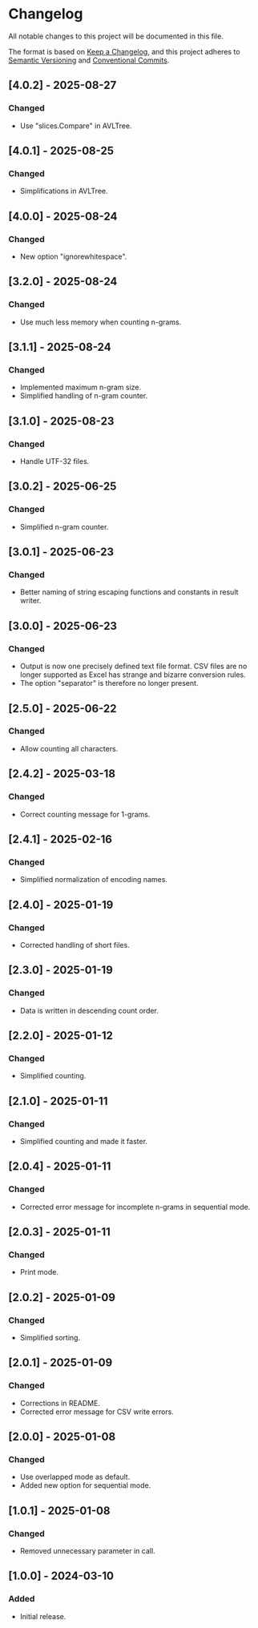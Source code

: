 # Changelog

All notable changes to this project will be documented in this file.

The format is based on [Keep a Changelog](https://keepachangelog.com/en/1.0.0/),
and this project adheres to [Semantic Versioning](https://semver.org/spec/v2.0.0.html)
and [Conventional Commits](https://www.conventionalcommits.org/en/v1.0.0/).

## [4.0.2] - 2025-08-27

### Changed
- Use "slices.Compare" in AVLTree.

## [4.0.1] - 2025-08-25

### Changed
- Simplifications in AVLTree.

## [4.0.0] - 2025-08-24

### Changed
- New option "ignorewhitespace".

## [3.2.0] - 2025-08-24

### Changed
- Use much less memory when counting n-grams.

## [3.1.1] - 2025-08-24

### Changed
- Implemented maximum n-gram size.
- Simplified handling of n-gram counter.

## [3.1.0] - 2025-08-23

### Changed
- Handle UTF-32 files.

## [3.0.2] - 2025-06-25

### Changed
- Simplified n-gram counter.
 
## [3.0.1] - 2025-06-23

### Changed
- Better naming of string escaping functions and constants in result writer.

## [3.0.0] - 2025-06-23

### Changed
- Output is now one precisely defined text file format. CSV files are no longer supported as Excel has strange and bizarre conversion rules.
- The option "separator" is therefore no longer present.

## [2.5.0] - 2025-06-22

### Changed
- Allow counting all characters.

## [2.4.2] - 2025-03-18

### Changed
- Correct counting message for 1-grams.

## [2.4.1] - 2025-02-16

### Changed
- Simplified normalization of encoding names.

## [2.4.0] - 2025-01-19

### Changed
- Corrected handling of short files.

## [2.3.0] - 2025-01-19

### Changed
- Data is written in descending count order.

## [2.2.0] - 2025-01-12

### Changed
- Simplified counting.

## [2.1.0] - 2025-01-11

### Changed
- Simplified counting and made it faster.

## [2.0.4] - 2025-01-11

### Changed
- Corrected error message for incomplete n-grams in sequential mode.

## [2.0.3] - 2025-01-11

### Changed
- Print mode.

## [2.0.2] - 2025-01-09

### Changed
- Simplified sorting.

## [2.0.1] - 2025-01-09

### Changed
- Corrections in README.
- Corrected error message for CSV write errors.

## [2.0.0] - 2025-01-08

### Changed
- Use overlapped mode as default.
- Added new option for sequential mode.

## [1.0.1] - 2025-01-08

### Changed
- Removed unnecessary parameter in call.

## [1.0.0] - 2024-03-10

### Added
- Initial release.
